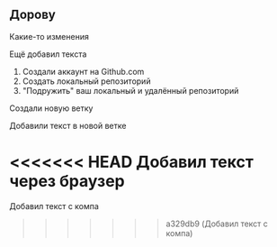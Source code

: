 ## Дорову

Какие-то изменения

Ещё добавил текста

1. Создали аккаунт на Github.com
2. Создать локальный репозиторий
3. "Подружить" ваш локальный и удалённый репозиторий

Создали новую ветку

Добавили текст в новой ветке

<<<<<<< HEAD
Добавил текст через браузер
=======
Добавил текст с компа
>>>>>>> a329db9 (Добавил текст с компа)
